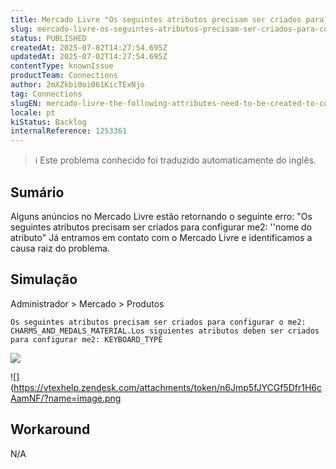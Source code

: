 ```yaml
---
title: Mercado Livre "Os seguintes atributos precisam ser criados para configurar o me2: ''nome do atributo".
slug: mercado-livre-os-seguintes-atributos-precisam-ser-criados-para-configurar-o-me2-nome-do-atributo
status: PUBLISHED
createdAt: 2025-07-02T14:27:54.695Z
updatedAt: 2025-07-02T14:27:54.695Z
contentType: knownIssue
productTeam: Connections
author: 2mXZkbi0oi061KicTExNjo
tag: Connections
slugEN: mercado-livre-the-following-attributes-need-to-be-created-to-configure-me2-attribute-name
locale: pt
kiStatus: Backlog
internalReference: 1253361
---
```


>ℹ️ Este problema conhecido foi traduzido automaticamente do inglês.

## Sumário


Alguns anúncios no Mercado Livre estão retornando o seguinte erro: "Os seguintes atributos precisam ser criados para configurar me2: ''nome do atributo"
Já entramos em contato com o Mercado Livre e identificamos a causa raiz do problema.
## Simulação



Administrador > Mercado > Produtos

    Os seguintes atributos precisam ser criados para configurar o me2: CHARMS_AND_MEDALS_MATERIAL.Los siguientes atributos deben ser criados para configurar me2: KEYBOARD_TYPE


 ![](https://vtexhelp.zendesk.com/attachments/token/3E9OM6bkGAbmCH6mX5U9f0SOm/?name=image.png)

 ![](https://vtexhelp.zendesk.com/attachments/token/n6Jmp5fJYCGf5Dfr1H6cAamNF/?name=image.png
## Workaround


N/A



